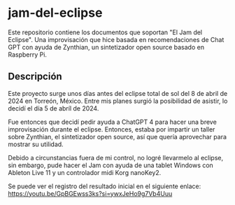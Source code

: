 # jam-del-eclipse
Este repositorio contiene los documentos que soportan "El Jam del Eclipse". Una improvisación que hice basada en recomendaciones de Chat GPT con ayuda de Zynthian, un sintetizador open source basado en Raspberry Pi.

## Descripción
Este proyecto surge unos días antes del eclipse total de sol del 8 de abril de 2024 en Torreón, México. Entre mis planes surgió la posibilidad de asistir, lo decidí el día 5 de abríl de 2024. 

Fue entonces que decidí pedir ayuda a ChatGPT 4 para hacer una breve improvisación durante el eclipse. Entonces, estaba por impartir un taller sobre Zynthian, el sintetizador open source, así que quería aprovechar para mostrar su utilidad.

Debido a circunstancias fuera de mi control, no logré llevarmelo al eclipse, sin embargo, pude hacer el Jam con ayuda de una tablet Windows con Ableton Live 11 y un controlador midi Korg nanoKey2.

Se puede ver el registro del resultado inicial en el siguiente enlace: https://youtu.be/GpBGEwss3ks?si=ywxJeHo9g7Vb4Uuu

## 